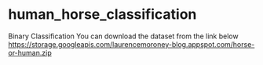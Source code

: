 # human_horse_classification
Binary Classification
You can download the dataset from the link below
https://storage.googleapis.com/laurencemoroney-blog.appspot.com/horse-or-human.zip
